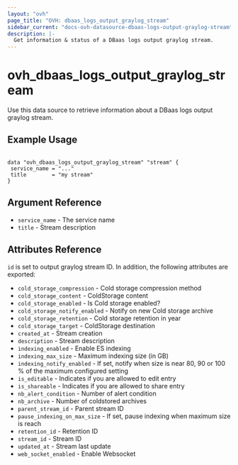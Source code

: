 ```yaml
---
layout: "ovh"
page_title: "OVH: dbaas_logs_output_graylog_stream"
sidebar_current: "docs-ovh-datasource-dbaas-logs-output-graylog-stream"
description: |-
  Get information & status of a DBaas logs output graylog stream.
---
```


# ovh_dbaas_logs_output_graylog_stream

Use this data source to retrieve information about a DBaas logs output graylog stream.

## Example Usage

```hcl

data "ovh_dbaas_logs_output_graylog_stream" "stream" {
 service_name = "..."
 title        = "my stream"
}
```

## Argument Reference

* `service_name` - The service name
* `title` - Stream description

## Attributes Reference

`id` is set to output graylog stream ID. In addition, the following attributes are exported:

* `cold_storage_compression` - Cold storage compression method
* `cold_storage_content` - ColdStorage content
* `cold_storage_enabled` - Is Cold storage enabled?
* `cold_storage_notify_enabled` - Notify on new Cold storage archive
* `cold_storage_retention` - Cold storage retention in year
* `cold_storage_target` - ColdStorage destination
* `created_at` - Stream creation
* `description` - Stream description
* `indexing_enabled` - Enable ES indexing
* `indexing_max_size` - Maximum indexing size (in GB)
* `indexing_notify_enabled` - If set, notify when size is near 80, 90 or 100 % of the maximum configured setting
* `is_editable` - Indicates if you are allowed to edit entry
* `is_shareable` - Indicates if you are allowed to share entry
* `nb_alert_condition` - Number of alert condition
* `nb_archive` - Number of coldstored archives
* `parent_stream_id` - Parent stream ID
* `pause_indexing_on_max_size` - If set, pause indexing when maximum size is reach
* `retention_id` - Retention ID
* `stream_id` - Stream ID
* `updated_at` - Stream last update
* `web_socket_enabled` - Enable Websocket
